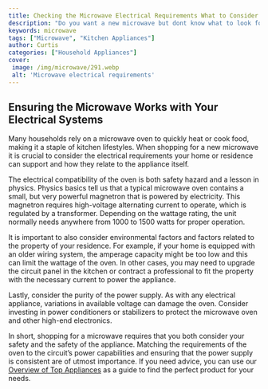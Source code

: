 ```yaml
---
title: Checking the Microwave Electrical Requirements What to Consider Before Buying
description: "Do you want a new microwave but dont know what to look for in order to make sure it meets your electrical requirements This blog post will provide you with tips to ensure you buy the right one"
keywords: microwave
tags: ["Microwave", "Kitchen Appliances"]
author: Curtis
categories: ["Household Appliances"]
cover: 
 image: /img/microwave/291.webp
 alt: 'Microwave electrical requirements'
---
```

## Ensuring the Microwave Works with Your Electrical Systems
Many households rely on a microwave oven to quickly heat or cook food, making it a staple of kitchen lifestyles. When shopping for a new microwave it is crucial to consider the electrical requirements your home or residence can support and how they relate to the appliance itself. 

The electrical compatibility of the oven is both safety hazard and a lesson in physics. Physics basics tell us that a typical microwave oven contains a small, but very powerful magnetron that is powered by electricity. This magnetron requires high-voltage alternating current to operate, which is regulated by a transformer. Depending on the wattage rating, the unit normally needs anywhere from 1000 to 1500 watts for proper operation. 

It is important to also consider environmental factors and factors related to the property of your residence. For example, if your home is equipped with an older wiring system, the amperage capacity might be too low and this can limit the wattage of the oven. In other cases, you may need to upgrade the circuit panel in the kitchen or contract a professional to fit the property with the necessary current to power the appliance. 

Lastly, consider the purity of the power supply. As with any electrical appliance, variations in available voltage can damage the oven. Consider investing in power conditioners or stabilizers to protect the microwave oven and other high-end electronics. 

In short, shopping for a microwave requires that you both consider your safety and the safety of the appliance. Matching the requirements of the oven to the circuit’s power capabilities and ensuring that the power supply is consistent are of utmost importance. If you need advice, you can use our [Overview of Top Appliances](./pages/appliance-overview) as a guide to find the perfect product for your needs.
